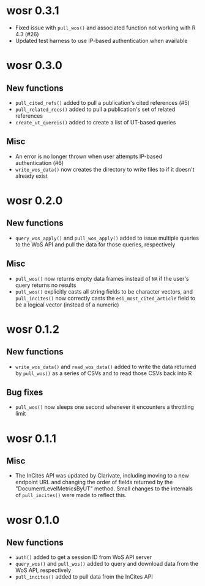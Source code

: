# wosr 0.3.1

* Fixed issue with `pull_wos()` and associated function not working with R 4.3 (#26)
* Updated test harness to use IP-based authentication when available

# wosr 0.3.0

## New functions

* `pull_cited_refs()` added to pull a publication's cited references (#5)
* `pull_related_recs()` added to pull a publication's set of related references
* `create_ut_quereis()` added to create a list of UT-based queries

## Misc

* An error is no longer thrown when user attempts IP-based authentication (#6)
* `write_wos_data()` now creates the directory to write files to if it doesn't already exist

# wosr 0.2.0

## New functions

* `query_wos_apply()` and `pull_wos_apply()` added to issue multiple queries to the WoS API and pull the data for those queries, respectively

## Misc

* `pull_wos()` now returns empty data frames instead of `NA` if the user's query returns no results
* `pull_wos()` explicitly casts all string fields to be character vectors, and `pull_incites()` now correctly casts the `esi_most_cited_article` field to be a logical vector (instead of a numeric)

# wosr 0.1.2

## New functions

* `write_wos_data()` and `read_wos_data()` added to write the data returned by `pull_wos()` as a series of CSVs and to read those CSVs back into R

## Bug fixes

* `pull_wos()` now sleeps one second whenever it encounters a throttling limit 

# wosr 0.1.1

## Misc

* The InCites API was updated by Clarivate, including moving to a new endpoint URL and changing the order of fields returned by the "DocumentLevelMetricsByUT" method. Small changes to the internals of `pull_incites()` were made to reflect this.

# wosr 0.1.0

## New functions

* `auth()` added to get a session ID from WoS API server
* `query_wos()` and `pull_wos()` added to query and download data from the WoS API, respectively
* `pull_incites()` added to pull data from the InCites API
